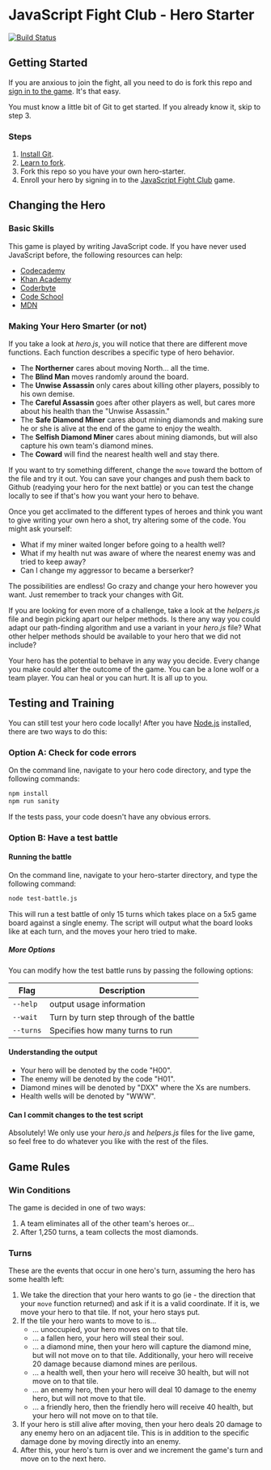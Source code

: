# JavaScript Fight Club - Hero Starter

[![Build Status](https://travis-ci.org/michael-letcher/hero-starter.svg?branch=master)](https://travis-ci.org/michael-letcher/hero-starter)

## Getting Started

If you are anxious to join the fight, all you need to do is fork this repo and [sign in to the game](http://jsfight.club/). It's that easy.

You must know a little bit of Git to get started. If you already know it, skip to step 3.

### Steps

1. [Install Git](https://help.github.com/articles/set-up-git/).
1. [Learn to fork](https://help.github.com/articles/fork-a-repo/).
1. Fork this repo so you have your own hero-starter.
1. Enroll your hero by signing in to the [JavaScript Fight Club](http://jsfight.club/) game.

## Changing the Hero

### Basic Skills

This game is played by writing JavaScript code. If you have never used JavaScript before, the following resources can help:

* [Codecademy](http://www.codecademy.com/)
* [Khan Academy](https://www.khanacademy.org/)
* [Coderbyte](http://www.coderbyte.com/)
* [Code School](https://www.codeschool.com/)
* [MDN](https://developer.mozilla.org/en-US/docs/Web/JavaScript)

### Making Your Hero Smarter (or not)

If you take a look at *hero.js*, you will notice that there are different move functions. Each function describes a specific type of hero behavior.

* The **Northerner** cares about moving North... all the time.
* The **Blind Man** moves randomly around the board.
* The **Unwise Assassin** only cares about killing other players, possibly to his own demise.
* The **Careful Assassin** goes after other players as well, but cares more about his health than the "Unwise Assassin."
* The **Safe Diamond Miner** cares about mining diamonds and making sure he or she is alive at the end of the game to enjoy the wealth.
* The **Selfish Diamond Miner** cares about mining diamonds, but will also capture his own team's diamond mines.
* The **Coward** will find the nearest health well and stay there.

If you want to try something different, change the `move` toward the bottom of the file and try it out. You can save your changes and push them back to Github (readying your hero for the next battle) or you can test the change locally to see if that's how you want your hero to behave.

Once you get acclimated to the different types of heroes and think you want to give writing your own hero a shot, try altering some of the code. You might ask yourself:

* What if my miner waited longer before going to a health well?
* What if my health nut was aware of where the nearest enemy was and tried to keep away?
* Can I change my aggressor to became a berserker?

The possibilities are endless! Go crazy and change your hero however you want. Just remember to track your changes with Git.

If you are looking for even more of a challenge, take a look at the *helpers.js* file and begin picking apart our helper methods. Is there any way you could adapt our path-finding algorithm and use a variant in your *hero.js* file? What other helper methods should be available to your hero that we did not include?

Your hero has the potential to behave in any way you decide. Every change you make could alter the outcome of the game. You can be a lone wolf or a team player. You can heal or you can hurt. It is all up to you.

## Testing and Training

You can still test your hero code locally! After you have [Node.js](https://nodejs.org) installed, there are two ways to do this:

### Option A: Check for code errors

On the command line, navigate to your hero code directory, and type the following commands:

``` bash
npm install
npm run sanity
```

If the tests pass, your code doesn't have any obvious errors.

### Option B: Have a test battle

#### Running the battle

On the command line, navigate to your hero-starter directory, and type the following command:

``` bash
node test-battle.js
```

This will run a test battle of only 15 turns which takes place on a 5x5 game board against a single enemy. The script will output what the board looks like at each turn, and the moves your hero tried to make.

##### More Options

You can modify how the test battle runs by passing the following options:

| Flag | Description |
| --- | --- |
| `--help` | output usage information |
| `--wait` | Turn by turn step through of the battle |
| `--turns` | Specifies how many turns to run |

#### Understanding the output

* Your hero will be denoted by the code "H00".
* The enemy will be denoted by the code "H01".
* Diamond mines will be denoted by "DXX" where the Xs are numbers.
* Health wells will be denoted by "WWW".

#### Can I commit changes to the test script

Absolutely! We only use your *hero.js* and *helpers.js* files for the live game, so feel free to do whatever you like with the rest of the files.

## Game Rules

### Win Conditions

The game is decided in one of two ways:

  1. A team eliminates all of the other team's heroes or...
  1. After 1,250 turns, a team collects the most diamonds.

### Turns

These are the events that occur in one hero's turn, assuming the hero has some health left:

1. We take the direction that your hero wants to go (ie - the direction that your `move` function returned) and ask if it is a valid coordinate. If it is, we move your hero to that tile. If not, your hero stays put.
1. If the tile your hero wants to move to is...
   * ... unoccupied, your hero moves on to that tile.
   * ... a fallen hero, your hero will steal their soul.
   * ... a diamond mine, then your hero will capture the diamond mine, but will not move on to that tile. Additionally, your hero will receive 20 damage because diamond mines are perilous.
   * ... a health well, then your hero will receive 30 health, but will not move on to that tile.
   * ... an enemy hero, then your hero will deal 10 damage to the enemy hero, but will not move to that tile.
   * ... a friendly hero, then the friendly hero will receive 40 health, but your hero will not move on to that tile.
1. If your hero is still alive after moving, then your hero deals 20 damage to any enemy hero on an adjacent tile. This is in addition to the specific damage done by moving directly into an enemy.
1. After this, your hero's turn is over and we increment the game's turn and move on to the next hero.

